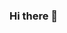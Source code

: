 ### Hi there 👋

<!--
**Umaima1205/Umaima1205** is a ✨ _special_ ✨ repository because its `README.md` (this file) appears on your GitHub profile.

Here are some ideas to get you started:

 <div id="header" align="center">
  <img src="https://media.giphy.com/media/M9gbBd9nbDrOTu1Mqx/giphy.gif" width="100"/>
</div>

- 🔭 I’m currently working on 
🌱 I’m currently learning Flutter
- 👯 I’m looking to collaborate on ...
- 🤔 I’m looking for help with ...
- 💬 Ask me about ...
- 📫 How to reach me: ...
- 😄 Pronouns: ...
- ⚡ Fun fact: ...

🌱 I’m currently learning Flutter 

  💬 My Hobbies:

  
 📚 Reading

 
 🖌 Crafting 

 
 💻 Programming 

<div align="center">
  <img src="https://cdn.dribbble.com/users/1980856/screenshots/5551721/comp-3.gif" width="600" height="300"/>
</div>
